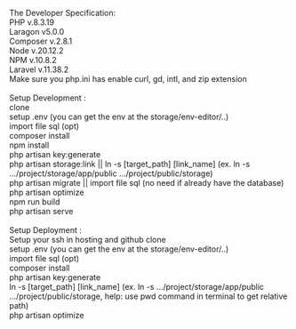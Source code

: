 The Developer Specification: <br />
PHP v.8.3.19 <br />
Laragon v5.0.0 <br />
Composer v.2.8.1 <br />
Node v.20.12.2 <br />
NPM v.10.8.2 <br />
Laravel v.11.38.2 <br />
Make sure you php.ini has enable curl, gd, intl, and zip extension <br />
<br />
Setup Development : <br />
clone <br />
setup .env (you can get the env at the storage/env-editor/..) <br />
import file sql (opt) <br />
composer install <br />
npm install <br />
php artisan key:generate <br />
php artisan storage:link || ln -s [target_path] [link_name] (ex. ln -s .../project/storage/app/public .../project/public/storage)<br />
php artisan migrate || import file sql (no need if already have the database) <br />
php artisan optimize <br />
npm run build <br />
php artisan serve <br />
<br />
Setup Deployment : <br />
Setup your ssh in hosting and github
clone <br />
setup .env (you can get the env at the storage/env-editor/..) <br />
import file sql (opt) <br />
composer install <br />
php artisan key:generate <br />
ln -s [target_path] [link_name] (ex. ln -s .../project/storage/app/public .../project/public/storage, help: use pwd command in terminal to get relative path)<br />
php artisan optimize <br />
